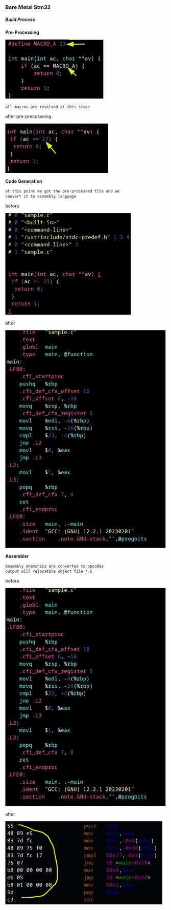 ### Bare Metal Stm32

##### *Build Process*

**Pre-Processing**


![](./pics/pre_processing.png)
```
all macros are resolved at this stage
```

after pre-precosseing

![](./pics/pre_processing_after.png)

**Code Generation**

```
at this point we got the pre-processed file and we 
convert it to assembly language
```

before

![](./pics/pre_before.png)

after

![](./pics/assembly.png)

**Assembler**

```
assembly mnemonics are converted to opcodes
output will relocatble object file *.o
```

before

![](./pics/assembly.png)

after

![](./pics/relocatble.png)
